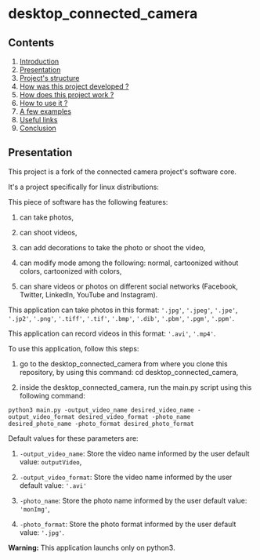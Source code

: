 # desktop_connected_camera

## Contents

1. [Introduction]()
2. [Presentation]()
3. [Project's structure]()
4. [How was this project developed ?]()
5. [How does this project work ?]()
6. [How to use it ?]()
7. [A few examples]()
8. [Useful links]()
9. [Conclusion]()

<a name="presentation"></a>
## Presentation

This project is a fork of the connected camera project's software core.



It's a project specifically for linux distributions:

This piece of software has the following features:

1. can take photos,

1. can shoot videos,

1. can add decorations to take the photo or shoot the video,

1. can modify mode among the following: normal, cartoonized without colors, cartoonized with colors,

1. can share videos or photos on different social networks (Facebook, Twitter, LinkedIn, YouTube and Instagram).

This application can take photos in this format: `'.jpg'`, `'.jpeg'`, `'.jpe'`, `'.jp2'`, `'.png'`, `'.tiff'`, `'.tif'`, `'.bmp'`, `'.dib'`, `'.pbm'`, `'.pgm'`, `'.ppm'`.

This application can record videos in this format: `'.avi'`, `'.mp4'`.

To use this application, follow this steps:

1. go to the desktop_connected_camera from where you clone this repository, by using this command: cd desktop_connected_camera,

1. inside the desktop_connected_camera, run the main.py script using this following command:

`python3 main.py -output_video_name desired_video_name -output_video_format desired_video_format -photo_name desired_photo_name -photo_format desired_photo_format`

Default values for these parameters are:

1. `-output_video_name`: Store the video name informed by the user
  default value: `outputVideo`,

2. `-output_video_format`: Store the video name informed by the user
  default value: `'.avi'`

3. `-photo_name`: Store the photo name informed by the user
  default value: `'monImg'`,

4. `-photo_format`: Store the photo format informed by the user
  default value: `'.jpg'`.

__Warning:__ This application launchs only on python3.

